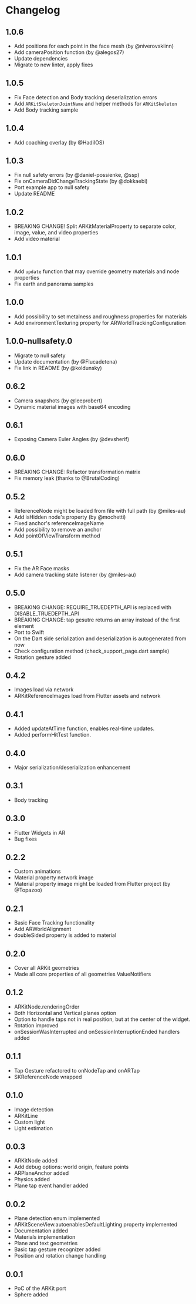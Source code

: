 # Changelog

## 1.0.6

* Add positions for each point in the face mesh (by @niverovskiinn)
* Add cameraPosition function (by @alegos27)
* Update dependencies
* Migrate to new linter, apply fixes

## 1.0.5

* Fix Face detection and Body tracking deserialization errors
* Add `ARKitSkeletonJointName` and helper methods for `ARKitSkeleton`
* Add Body tracking sample

## 1.0.4

* Add coaching overlay (by @HadiIOS)

## 1.0.3

* Fix null safety errors (by @daniel-possienke, @ssp)
* Fix onCameraDidChangeTrackingState (by @dokkaebi)
* Port example app to null safety
* Update README

## 1.0.2

* BREAKING CHANGE! Split ARKitMaterialProperty to separate color, image, value, and video properties
* Add video material

## 1.0.1

* Add `update` function that may override geometry materials and node properties
* Fix earth and panorama samples

## 1.0.0

* Add possibility to set metalness and roughness properties for materials
* Add environmentTexturing property for ARWorldTrackingConfiguration

## 1.0.0-nullsafety.0

* Migrate to null safety
* Update documentation (by @Flucadetena)
* Fix link in README (by @koldunsky)

## 0.6.2

* Camera snapshots (by @leeprobert)
* Dynamic material images with base64 encoding

## 0.6.1

* Exposing Camera Euler Angles (by @devsherif)

## 0.6.0

* BREAKING CHANGE: Refactor transformation matrix
* Fix memory leak (thanks to @BrutalCoding)

## 0.5.2

* ReferenceNode might be loaded from file with full path (by @miles-au)
* Add isHidden node's property (by @mochetti)
* Fixed anchor's referenceImageName
* Add possibility to remove an anchor
* Add pointOfViewTransform method

## 0.5.1

* Fix the AR Face masks
* Add camera tracking state listener (by @miles-au)

## 0.5.0

* BREAKING CHANGE: REQUIRE_TRUEDEPTH_API is replaced with DISABLE_TRUEDEPTH_API
* BREAKING CHANGE: tap gesutre returns an array instead of the first element
* Port to Swift
* On the Dart side serialization and deserialization is autogenerated from now
* Check configuration method (check_support_page.dart sample)
* Rotation gesture added

## 0.4.2

* Images load via network
* ARKitReferenceImages load from Flutter assets and network

## 0.4.1

* Added updateAtTime function, enables real-time updates.
* Added performHitTest function.

## 0.4.0

* Major serialization/deserialization enhancement

## 0.3.1

* Body tracking

## 0.3.0

* Flutter Widgets in AR
* Bug fixes

## 0.2.2

* Custom animations
* Material property network image
* Material property image might be loaded from Flutter project (by @Topazoo)

## 0.2.1

* Basic Face Tracking functionality
* Add ARWorldAlignment
* doubleSided property is added to material

## 0.2.0

* Cover all ARKit geometries
* Made all core properties of all geometries ValueNotifiers

## 0.1.2

* ARKitNode.renderingOrder
* Both Horizontal and Vertical planes option
* Option to handle taps not in real position, but at the center of the widget.
* Rotation improved
* onSessionWasInterrupted and onSessionInterruptionEnded handlers added

## 0.1.1

* Tap Gesture refactored to onNodeTap and onARTap
* SKReferenceNode wrapped

## 0.1.0

* Image detection
* ARKitLine
* Custom light
* Light estimation

## 0.0.3

* ARKitNode added
* Add debug options: world origin, feature points
* ARPlaneAnchor added
* Physics added
* Plane tap event handler added

## 0.0.2

* Plane detection enum implemented
* ARKitSceneView.autoenablesDefaultLighting property implemented
* Documentation added
* Materials implementation
* Plane and text geometries
* Basic tap gesture recognizer added
* Position and rotation change handling

## 0.0.1

* PoC of the ARKit port
* Sphere added
